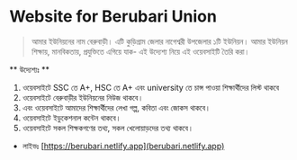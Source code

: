 # Website for Berubari Union

> আমার ইউনিয়নের নাম বেরুবাড়ী। এটি কুড়িগ্রাম জেলার নাগেশ্বরী উপজেলার ১টি ইউনিয়ন। আমার ইউনিয়ন শিক্ষায়, মানবিকতায়, প্রযুক্তিতে এগিয়ে যাক- এই উদ্যেশ্য নিয়ে এই ওয়েবসাইটি তৈরি করা। 

** উদ্যেশ্যঃ **

1. ওয়েবসাইটে SSC তে A+, HSC তে A+ এবং university তে চান্স পাওয়া শিক্ষার্থীদের লিস্ট থাকবে 
2. ওয়েবসাইটে বেরুবাড়ীর ইউনিয়নের নিউজ থাকবে। 
3. এবং ওয়েবসাইটে আমাদের শিক্ষার্থীদের লেখা গল্প, কবিতা এবং জোকস থাকবে। 
4. ওয়েবসাইটে ইডুকেশনাল কন্টেন থাকবে। 
5. ওয়েবসাইটে সকল শিক্ষকগণের তথ্য, সকল খেলোয়াড়দের তথ্য থাকবে। 

* লাইভঃ [https://berubari.netlify.app](berubari.netlify.app)

